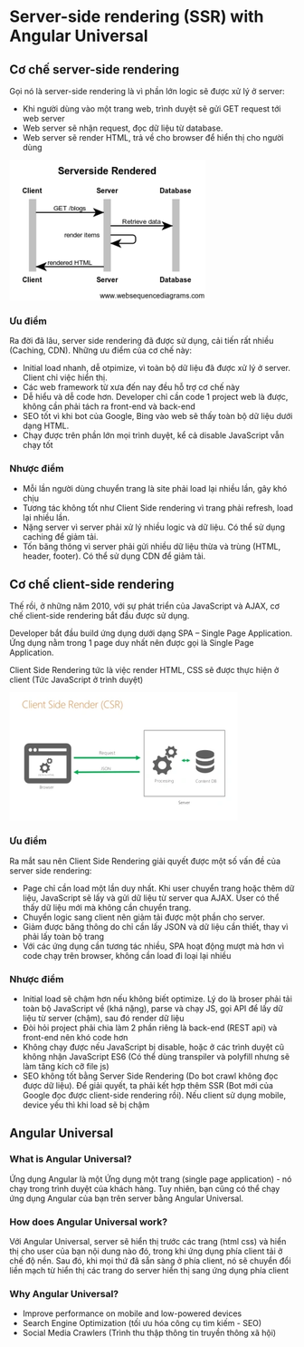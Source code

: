 # Server-side rendering (SSR) with Angular Universal

## Cơ chế server-side rendering

Gọi nó là server-side rendering là vì phần lớn logic sẽ được xử lý ở server:

- Khi người dùng vào một trang web, trình duyệt sẽ gửi GET request tới web server
- Web server sẽ nhận request, đọc dữ liệu từ database.
- Web server sẽ render HTML, trả về cho browser để hiển thị cho người dùng

![diagram-serversiderendered.webp](src/assets/diagram-serversiderendered.webp)

### Ưu điểm

Ra đời đã lâu, server side rendering đã được sử dụng, cải tiến rất nhiều (Caching, CDN). Những ưu điểm của cơ chế này:

- Initial load nhanh, dễ otpimize, vì toàn bộ dữ liệu đã được xử lý ở server. Client chỉ việc hiển thị.
- Các web framework từ xưa đến nay đều hỗ trợ cơ chế này
- Dễ hiểu và dễ code hơn. Developer chỉ cần code 1 project web là được, không cần phải tách ra front-end và back-end
- SEO tốt vì khi bot của Google, Bing vào web sẽ thấy toàn bộ dữ liệu dưới dạng HTML.
- Chạy được trên phần lớn mọi trình duyệt, kể cả disable JavaScript vẫn chạy tốt

### Nhược điểm

- Mỗi lần người dùng chuyển trang là site phải load lại nhiều lần, gây khó chịu
- Tương tác không tốt như Client Side rendering vì trang phải refresh, load lại nhiều lần.
- Nặng server vì server phải xử lý nhiều logic và dữ liệu. Có thể sử dụng caching để giảm tải.
- Tốn băng thông vì server phải gửi nhiều dữ liệu thừa và trùng  (HTML, header, footer). Có thể sử dụng CDN để giảm tải.


## Cơ chế client-side rendering

Thế rồi, ở những năm 2010, với sự phát triển của JavaScript và AJAX, cơ chế client-side rendering bắt đầu được sử dụng.

Developer bắt đầu build ứng dụng dưới dạng SPA – Single Page Application. Ứng dụng nằm trong 1 page duy nhất nên được gọi là Single Page Application.

Client Side Rendering tức là việc render HTML, CSS sẽ được thực hiện ở client (Tức JavaScript ở trình duyệt)

![sharepoint-2013-clientside-rendering-csr-jslink-templates-10-638.webp](src/assets/sharepoint-2013-clientside-rendering-csr-jslink-templates-10-638.webp)

### Ưu điểm

Ra mắt sau nên Client Side Rendering giải quyết được một số vấn đề của server side rendering:

- Page chỉ cần load một lần duy nhất. Khi user chuyển trang hoặc thêm dữ liệu, JavaScript sẽ lấy và gửi dữ liệu từ server qua AJAX. User có thể thấy dữ liệu mới mà không cần chuyển trang.
- Chuyển logic sang client nên giảm tải được một phần cho server.
- Giảm được băng thông do chỉ cần lấy JSON và dữ liệu cần thiết, thay vì phải lấy toàn bộ trang
- Với các ứng dụng cần tương tác nhiều, SPA hoạt động mượt mà hơn vì code chạy trên browser, không cần load đi loại lại nhiều

### Nhược điểm

- Initial load sẽ chậm hơn nếu không biết optimize. Lý do là broser phải tải toàn bộ JavaScript về (khá nặng), parse và chạy JS, gọi API để lấy dữ liệu từ server (chậm), sau đó render dữ liệu
- Đòi hỏi project phải chia làm 2 phần riêng là back-end (REST api) và front-end nên khó code hơn
- Không chạy được nếu JavaScript bị disable, hoặc ở các trình duyệt cũ không nhận JavaScript ES6 (Có thể dùng transpiler và polyfill nhưng sẽ làm tăng kích cỡ file js)
- SEO không tốt bằng Server Side Rendering (Do bot crawl không đọc được dữ liệu). Để giải quyết, ta phải kết hợp thêm SSR (Bot mới của Google đọc được client-side rendering rồi).
Nếu client sử dụng mobile, device yếu thì khi load sẽ bị chậm


## Angular Universal

### What is Angular Universal?

Ứng dụng Angular là một Ứng dụng một trang (single page application) - nó chạy trong trình duyệt của khách hàng. 
Tuy nhiên, bạn cũng có thể chạy ứng dụng Angular của bạn trên server bằng Angular Universal. 

### How does Angular Universal work?

Với Angular Universal, server sẽ hiển thị trước các trang (html css) và hiển thị cho user của bạn nội dung nào đó, trong khi ứng dụng phía client tải ở chế độ nền. 
Sau đó, khi mọi thứ đã sẵn sàng ở phía client, nó sẽ chuyển đổi liền mạch từ hiển thị các trang do server hiển thị sang ứng dụng phía client

### Why Angular Universal?

- Improve performance on mobile and low-powered devices
- Search Engine Optimization (tối ưu hóa công cụ tìm kiếm - SEO)
- Social Media Crawlers (Trình thu thập thông tin truyền thông xã hội)